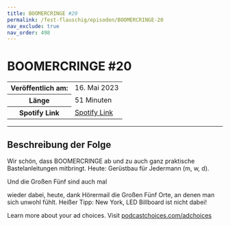 ```yaml
---
title: BOOMERCRINGE #20
permalink: /fest-flauschig/episoden/BOOMERCRINGE-20
nav_exclude: true
nav_order: 498
---
```


# BOOMERCRINGE #20
<table class="resp-table dcf-table dcf-table-responsive dcf-table-bordered dcf-table-striped dcf-w-100%">
                    <tbody>
                        <tr>
                            <th scope="row">Veröffentlich am:</th>
                            <td data-label="Veröffentlich am:">16. Mai 2023</td>
                        </tr>
                        <tr>
                            <th scope="row">Länge </th>
                            <td data-label="Länge ">51 Minuten</td>
                        </tr><tr>
                                <th scope="row">Spotify Link</th>
                                <td data-label="Spotify Link"><a href="https://open.spotify.com/episode/7KPbClonmIvQsdHryLEzU4">Spotify Link</a></td>
                            </tr></tbody>
                </table>

***

## Beschreibung der Folge

<div>
<p>Wir schön, dass BOOMERCRINGE ab und zu auch ganz praktische Bastelanleitungen mitbringt. Heute: Gerüstbau für Jedermann (m, w, d).</p><p>Und die Großen Fünf sind auch mal</p><p>wieder dabei, heute, dank Hörermail die Großen Fünf Orte, an denen man sich unwohl fühlt. Heißer Tipp: New York, LED Billboard ist nicht dabei!</p><p> </p><p>Learn more about your ad choices. Visit <a href="https://podcastchoices.com/adchoices" rel="nofollow">podcastchoices.com/adchoices</a></p>  
</div>

